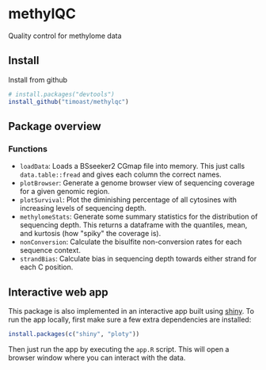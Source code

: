 # methylQC
Quality control for methylome data

## Install

Install from github

```R
# install.packages("devtools")
install_github("timoast/methylqc")
```

## Package overview

### Functions

* `loadData`: Loads a BSseeker2 CGmap file into memory. This just calls `data.table::fread` and gives each column the correct names.  
* `plotBrowser`: Generate a genome browser view of sequencing coverage for a given genomic region.  
* `plotSurvival`: Plot the diminishing percentage of all cytosines with increasing levels of sequencing depth.  
* `methylomeStats`: Generate some summary statistics for the distribution of sequencing depth. This returns a dataframe with the quantiles, mean, and kurtosis (how "spiky" the coverage is).  
* `nonConversion`: Calculate the bisulfite non-conversion rates for each sequence context.  
* `strandBias`: Calculate bias in sequencing depth towards either strand for each C position.  


## Interactive web app  

This package is also implemented in an interactive app built using [shiny](http://shiny.rstudio.com/). To run the app locally, first make sure a few extra dependencies are installed:

```R
install.packages(c("shiny", "ploty"))
```

Then just run the app by executing the `app.R` script. This will open a browser window where you can interact with the data.
